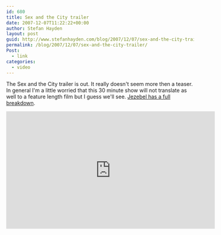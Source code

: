 ```yaml
---
id: 680
title: Sex and the City trailer
date: 2007-12-07T11:22:22+00:00
author: Stefan Hayden
layout: post
guid: http://www.stefanhayden.com/blog/2007/12/07/sex-and-the-city-trailer/
permalink: /blog/2007/12/07/sex-and-the-city-trailer/
Post:
  - link
categories:
  - video
---
```

 <p>The Sex and the City trailer is out. It really doesn't seem more then a teaser. In general I'm a little worried that this 30 minute show will not translate as well to a feature length film but I guess we'll see. <a href="http://jezebel.com/gossip/clips/omg-its-the-sex-and-the-city-movie-trailer-331090.php">Jezebel has a full breakdown</a>.</p>
<iframe width="560" height="315" src="http://www.youtube.com/embed/9qAVEHoKE9M&rel=1&border=0" title="YouTube video player" frameborder="0" allow="accelerometer; autoplay; clipboard-write; encrypted-media; gyroscope; picture-in-picture" allowfullscreen></iframe>